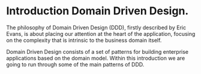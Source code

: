 # Introduction Domain Driven Design.

The philosophy of Domain Driven Design (DDD), firstly described by Eric Evans, is about placing our attention at the heart of the application, focusing on the complexity that is intrinsic to the business domain itself.

Domain Driven Design consists of a set of patterns for building enterprise applications based on the domain model. Within this introduction we are going to run through some of the main patterns of DDD.

